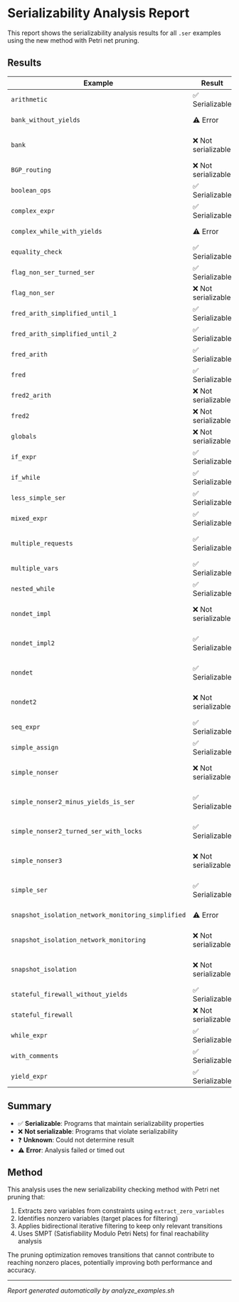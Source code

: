 # Serializability Analysis Report

This report shows the serializability analysis results for all `.ser` examples using the new method with Petri net pruning.

## Results

| Example | Result | Description |
|---------|--------|-------------|
| `arithmetic` | ✅ Serializable | Arithmetic operations |
| `bank_without_yields` | ⚠️ Error | Analysis failed or timed out |
| `bank` | ❌ Not serializable | Banking transaction example |
| `BGP_routing` | ❌ Not serializable | BGP routing protocol |
| `boolean_ops` | ✅ Serializable | Boolean logic operations |
| `complex_expr` | ✅ Serializable | General example |
| `complex_while_with_yields` | ⚠️ Error | Analysis failed or timed out |
| `equality_check` | ✅ Serializable | General example |
| `flag_non_ser_turned_ser` | ✅ Serializable | Flag-based synchronization |
| `flag_non_ser` | ❌ Not serializable | Flag-based synchronization |
| `fred_arith_simplified_until_1` | ✅ Serializable | Fred example variant |
| `fred_arith_simplified_until_2` | ✅ Serializable | Fred example variant |
| `fred_arith` | ✅ Serializable | Fred example variant |
| `fred` | ✅ Serializable | Fred example variant |
| `fred2_arith` | ❌ Not serializable | Fred example variant |
| `fred2` | ❌ Not serializable | Fred example variant |
| `globals` | ❌ Not serializable | General example |
| `if_expr` | ✅ Serializable | Conditional constructs |
| `if_while` | ✅ Serializable | While loop constructs |
| `less_simple_ser` | ✅ Serializable | General example |
| `mixed_expr` | ✅ Serializable | General example |
| `multiple_requests` | ✅ Serializable | Multiple concurrent requests |
| `multiple_vars` | ✅ Serializable | General example |
| `nested_while` | ✅ Serializable | While loop constructs |
| `nondet_impl` | ❌ Not serializable | Non-deterministic behavior |
| `nondet_impl2` | ✅ Serializable | Non-deterministic behavior |
| `nondet` | ✅ Serializable | Non-deterministic behavior |
| `nondet2` | ❌ Not serializable | Non-deterministic behavior |
| `seq_expr` | ✅ Serializable | General example |
| `simple_assign` | ✅ Serializable | General example |
| `simple_nonser` | ❌ Not serializable | Basic non-serializable program |
| `simple_nonser2_minus_yields_is_ser` | ✅ Serializable | Basic non-serializable program |
| `simple_nonser2_turned_ser_with_locks` | ✅ Serializable | Basic non-serializable program |
| `simple_nonser3` | ❌ Not serializable | Basic non-serializable program |
| `simple_ser` | ✅ Serializable | Basic serializable program |
| `snapshot_isolation_network_monitoring_simplified` | ⚠️ Error | Analysis failed or timed out |
| `snapshot_isolation_network_monitoring` | ❌ Not serializable | Snapshot isolation example |
| `snapshot_isolation` | ❌ Not serializable | Snapshot isolation example |
| `stateful_firewall_without_yields` | ✅ Serializable | Stateful firewall example |
| `stateful_firewall` | ❌ Not serializable | Stateful firewall example |
| `while_expr` | ✅ Serializable | While loop constructs |
| `with_comments` | ✅ Serializable | General example |
| `yield_expr` | ✅ Serializable | Yield-based concurrency |

## Summary

- ✅ **Serializable**: Programs that maintain serializability properties
- ❌ **Not serializable**: Programs that violate serializability  
- ❓ **Unknown**: Could not determine result
- ⚠️ **Error**: Analysis failed or timed out

## Method

This analysis uses the new serializability checking method with Petri net pruning that:

1. Extracts zero variables from constraints using `extract_zero_variables`
2. Identifies nonzero variables (target places for filtering)  
3. Applies bidirectional iterative filtering to keep only relevant transitions
4. Uses SMPT (Satisfiability Modulo Petri Nets) for final reachability analysis

The pruning optimization removes transitions that cannot contribute to reaching nonzero places, potentially improving both performance and accuracy.

---

*Report generated automatically by analyze_examples.sh*

